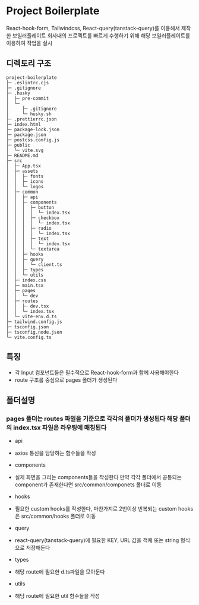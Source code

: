 # Project Boilerplate

React-hook-form, Tailwindcss, React-query(tanstack-query)를 이용해서 제작한 보일러플레이트
회사내의 프로젝트를 빠르게 수행하기 위해 해당 보일러플레이트를 이용하여 작업을 실시

## 디렉토리 구조

```
project-boilerplate
├─ .eslintrc.cjs
├─ .gitignore
├─ .husky
│  ├─ pre-commit
│  └─ _
│     ├─ .gitignore
│     └─ husky.sh
├─ .prettierrc.json
├─ index.html
├─ package-lock.json
├─ package.json
├─ postcss.config.js
├─ public
│  └─ vite.svg
├─ README.md
├─ src
│  ├─ App.tsx
│  ├─ assets
│  │  ├─ fonts
│  │  ├─ icons
│  │  └─ logos
│  ├─ common
│  │  ├─ api
│  │  ├─ components
│  │  │  ├─ button
│  │  │  │  └─ index.tsx
│  │  │  ├─ checkbox
│  │  │  │  └─ index.tsx
│  │  │  ├─ radio
│  │  │  │  └─ index.tsx
│  │  │  ├─ text
│  │  │  │  └─ index.tsx
│  │  │  └─ textarea
│  │  ├─ hooks
│  │  ├─ query
│  │  │  └─ client.ts
│  │  ├─ types
│  │  └─ utils
│  ├─ index.css
│  ├─ main.tsx
│  ├─ pages
│  │  └─ dev
│  ├─ routes
│  │  ├─ dev.tsx
│  │  └─ index.tsx
│  └─ vite-env.d.ts
├─ tailwind.config.js
├─ tsconfig.json
├─ tsconfig.node.json
└─ vite.config.ts
```

## 특징

- 각 Input 컴포넌트들은 필수적으로 React-hook-form과 함께 사용해야한다
- route 구조를 중심으로 pages 폴더가 생성된다

## 폴더설명

### pages 폴더는 routes 파일을 기준으로 각각의 폴더가 생성된다 해당 폴더의 index.tsx 파일은 라우팅에 매칭된다

- api

* axios 통신을 담당하는 함수들을 작성

- components

* 실제 화면을 그리는 components들을 작성한다 만약 각각 폴더에서 공통되는 component가 존재한다면 src/common/componets 폴더로 이동

- hooks

* 필요한 custom hooks를 작성한다, 마찬가지로 2번이상 반복되는 custom hooks은 src/common/hooks 폴더로 이동

- query

* react-query(tanstack-query)에 필요한 KEY, URL 값을 객체 또는 string 형식으로 저장해둔다

- types

* 해당 route에 필요한 d.ts파일을 모아둔다

- utils

* 해당 route에 필요한 util 함수들을 작성
